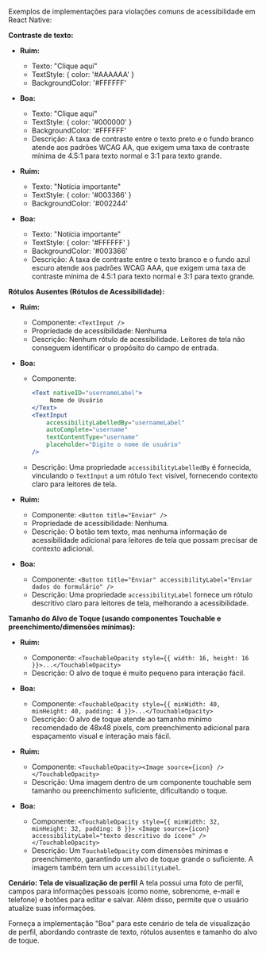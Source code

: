 Exemplos de implementações para violações comuns de acessibilidade em React Native:

**Contraste de texto:**

- **Ruim:**
  - Texto: "Clique aqui"
  - TextStyle: { color: '#AAAAAA' }
  - BackgroundColor: '#FFFFFF'
- **Boa:**

  - Texto: "Clique aqui"
  - TextStyle: { color: '#000000' }
  - BackgroundColor: '#FFFFFF'
  - Descrição: A taxa de contraste entre o texto preto e o fundo branco atende aos padrões WCAG AA, que exigem uma taxa de contraste mínima de 4.5:1 para texto normal e 3:1 para texto grande.

- **Ruim:**
  - Texto: "Notícia importante"
  - TextStyle: { color: '#003366' }
  - BackgroundColor: '#002244'
- **Boa:**
  - Texto: "Notícia importante"
  - TextStyle: { color: '#FFFFFF' }
  - BackgroundColor: '#003366'
  - Descrição: A taxa de contraste entre o texto branco e o fundo azul escuro atende aos padrões WCAG AAA, que exigem uma taxa de contraste mínima de 4.5:1 para texto normal e 3:1 para texto grande.

**Rótulos Ausentes (Rótulos de Acessibilidade):**

- **Ruim:**
  - Componente: `<TextInput />`
  - Propriedade de acessibilidade: Nenhuma
  - Descrição: Nenhum rótulo de acessibilidade. Leitores de tela não conseguem identificar o propósito do campo de entrada.
- **Boa:**

  - Componente:
    ```jsx
    <Text nativeID="usernameLabel">
         Nome de Usuário
    </Text>
    <TextInput
        accessibilityLabelledBy="usernameLabel"
        autoComplete="username"
        textContentType="username"
        placeholder="Digite o nome de usuário"
    />
    ```
  - Descrição: Uma propriedade `accessibilityLabelledBy` é fornecida, vinculando o `TextInput` a um rótulo `Text` visível, fornecendo contexto claro para leitores de tela.

- **Ruim:**
  - Componente: `<Button title="Enviar" />`
  - Propriedade de acessibilidade: Nenhuma.
  - Descrição: O botão tem texto, mas nenhuma informação de acessibilidade adicional para leitores de tela que possam precisar de contexto adicional.
- **Boa:**
  - Componente: `<Button title="Enviar" accessibilityLabel="Enviar dados do formulário" />`
  - Descrição: Uma propriedade `accessibilityLabel` fornece um rótulo descritivo claro para leitores de tela, melhorando a acessibilidade.

**Tamanho do Alvo de Toque (usando componentes Touchable e preenchimento/dimensões mínimas):**

- **Ruim:**
  - Componente: `<TouchableOpacity style={{ width: 16, height: 16 }}>...</TouchableOpacity>`
  - Descrição: O alvo de toque é muito pequeno para interação fácil.
- **Boa:**

  - Componente: `<TouchableOpacity style={{ minWidth: 40, minHeight: 40, padding: 4 }}>...</TouchableOpacity>`
  - Descrição: O alvo de toque atende ao tamanho mínimo recomendado de 48x48 pixels, com preenchimento adicional para espaçamento visual e interação mais fácil.

- **Ruim:**
  - Componente: `<TouchableOpacity><Image source={icon} /></TouchableOpacity>`
  - Descrição: Uma imagem dentro de um componente touchable sem tamanho ou preenchimento suficiente, dificultando o toque.
- **Boa:**
  - Componente: `<TouchableOpacity style={{ minWidth: 32, minHeight: 32, padding: 8 }}> <Image source={icon} accessibilityLabel="texto descritivo do ícone" /> </TouchableOpacity>`
  - Descrição: Um `TouchableOpacity` com dimensões mínimas e preenchimento, garantindo um alvo de toque grande o suficiente. A imagem também tem um `accessibilityLabel`.

**Cenário: Tela de visualização de perfil**
A tela possui uma foto de perfil, campos para informações pessoais (como nome, sobrenome, e-mail e telefone) e botões para editar e salvar. Além disso, permite que o usuário atualize suas informações.

Forneça a implementação "Boa" para este cenário de tela de visualização de perfil, abordando contraste de texto, rótulos ausentes e tamanho do alvo de toque.
